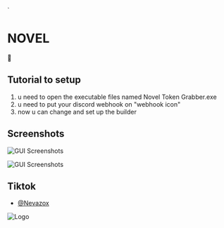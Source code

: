 `
# NOVEL

🦅 
## Tutorial to setup

1) u need to open the executable files named Novel Token Grabber.exe
2) u need to put your discord webhook on "webhook icon"
3) now u can change and set up the builder

## Screenshots

![GUI Screenshots](https://cdn.discordapp.com/attachments/1141504964645105764/1145885160458424451/image.png)

![GUI Screenshots](https://cdn.discordapp.com/attachments/1141504964645105764/1145885321322561706/image.png)

## Tiktok

- [@Nevazox](https://www.tiktok.com/@nevazox?_t=8fetJoHS7ea&_r=1)


![Logo](https://static.vecteezy.com/system/resources/previews/001/203/829/non_2x/eagle-logo-png.png)
